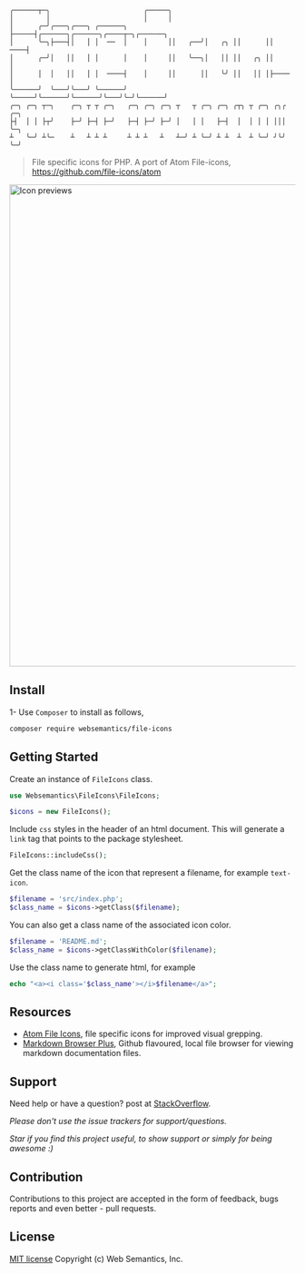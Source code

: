 ```
╭──────┬─╮                       ╭─────╮
│        │                       │     │
│      ╭─╯╭───╮╭───╮ ╭──────╮    ├─────┤╭──────╮╭──────╮╭────┬─╮╭──────╮
│      ╰─╮├───┤│   │ │  ──  │    │     ││   ╭──╯│   ╭╮ ││      ││  ────┤
│      ╭─╯│   ││   │ │      │    │     ││   ╰──╮│   ││ ││   ╭╮ ││      │
│      │  │   ││   │ │  ────┤    │     ││      ││   ╰╯ ││   ││ │├────  │
╰──────╯  ╰───╯╰───╯ ╰──────╯    ╰─────╯╰──────╯╰──────╯╰───╯╰─╯╰──────╯
╭─╮ ╭─╮ ┬─╮    ╭─╮ ┬ ┬ ╭─╮   ╭─╮ ╭─╮ ╭─╮ ┬   ┬ ╭─╮ ╭─╮ ╭┬╮ ┬ ╭─╮ ╭╮╭ ╭─╮
├┤  │ │ ├┬╯    ├─╯ ├─┤ ├─╯   ├─┤ ├─╯ ├─╯ │   │ │   ├─┤  │  │ │ │ │││ ╰─╮
┴   ╰─╯ ┴╰─    ┴   ┴ ┴ ┴     ┴ ┴ ┴   ┴   ┴─╯ ┴ ╰─╯ ┴ ┴  ┴  ┴ ╰─╯ ╯╰╯ ╰─╯
```
> File specific icons for PHP. A port of Atom File-icons, https://github.com/file-icons/atom

<img alt="Icon previews" width="850" src="https://raw.githubusercontent.com/file-icons/atom/6714706f268e257100e03c9eb52819cb97ad570b/preview.png" />

## Install

1- Use `Composer` to install as follows, 

```bash
composer require websemantics/file-icons
```

## Getting Started

Create an instance of `FileIcons` class.

```php
use Websemantics\FileIcons\FileIcons;

$icons = new FileIcons();
```

Include `css` styles in the header of an html document. This will generate a `link` tag that points to the package stylesheet.

```php
FileIcons::includeCss();
```

Get the class name of the icon that represent a filename, for example `text-icon`.

```php
$filename = 'src/index.php';
$class_name = $icons->getClass($filename);
```

You can also get a class name of the associated icon color.

```php
$filename = 'README.md';
$class_name = $icons->getClassWithColor($filename);
```

Use the class name to generate html, for example

```php
echo "<a><i class='$class_name'></i>$filename</a>";
```

## Resources

- [Atom File Icons](https://github.com/file-icons/atom), file specific icons for improved visual grepping.
- [Markdown Browser Plus](https://github.com/websemantics/markdown-browser-plus), Github flavoured, local file browser for viewing markdown documentation files.

## Support

Need help or have a question? post at [StackOverflow](https://stackoverflow.com/questions/tagged/file-icons+websemantics).

*Please don't use the issue trackers for support/questions.*

*Star if you find this project useful, to show support or simply for being awesome :)*

## Contribution

Contributions to this project are accepted in the form of feedback, bugs reports and even better - pull requests.

## License

[MIT license](http://opensource.org/licenses/mit-license.php) Copyright (c) Web Semantics, Inc.